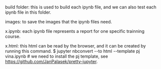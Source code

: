 
build folder: this is used to build each ipynb file, and we can also test each ipynb file in this folder.

images: to save the images that the ipynb files need.

x.ipynb: each ipynb file represents a report for one specific trainning course.

x.html: this html can be read by the browser, and it can be created by running this command.
$ jupyter nbconvert --to html --template pj vina.ipynb # we need to install the pj template, see https://github.com/JanPalasek/pretty-jupyter.

